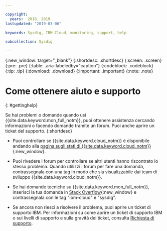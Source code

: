 ```yaml
---

copyright:
  years:  2018, 2019
lastupdated: "2019-03-06"

keywords: Sysdig, IBM Cloud, monitoring, support, help

subcollection: Sysdig

---
```


{:new_window: target="_blank"}
{:shortdesc: .shortdesc}
{:screen: .screen}
{:pre: .pre}
{:table: .aria-labeledby="caption"}
{:codeblock: .codeblock}
{:tip: .tip}
{:download: .download}
{:important: .important}
{:note: .note}


# Come ottenere aiuto e supporto
{: #gettinghelp}

Se hai problemi o domande quando usi {{site.data.keyword.mon_full_notm}}, puoi ottenere assistenza cercando informazioni o facendo domande tramite un forum. Puoi anche aprire un ticket del supporto.
{:shortdesc}

* Puoi controllare se {{site.data.keyword.cloud_notm}} è disponibile andando alla [pagina sugli stati di {{site.data.keyword.cloud_notm}}](https://cloud.ibm.com/status?selected=status){:new_window}.

* Puoi rivedere i forum per controllare se altri utenti hanno riscontrato lo stesso problema. Quando utilizzi i forum per fare una domanda, contrassegnala con una tag in modo che sia visualizzabile dai team di sviluppo {{site.data.keyword.cloud_notm}}.
<!--Insert the appropriate Stack Overflow tag for your service for <service_keyword> in URL and text below:  -->
  * Se hai domande tecniche su {{site.data.keyword.mon_full_notm}}, inserisci la tua domanda in [Stack Overflow](http://stackoverflow.com/search?q=ibm-cloud+sysdig){:new_window} e contrassegnala con le tag "ibm-cloud" e "sysdig".


* Se ancora non riesci a risolvere il problema, puoi aprire un ticket di supporto IBM. Per informazioni su come aprire un ticket di supporto IBM o sui livelli di supporto e sulla gravità dei ticket, consulta [Richiesta di supporto](/docs/get-support?topic=get-support-getting-customer-support#getting-customer-support).

